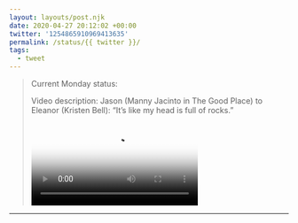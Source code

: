 ```yaml
---
layout: layouts/post.njk
date: 2020-04-27 20:12:02 +00:00
twitter: '1254865910969413635'
permalink: /status/{{ twitter }}/
tags: 
  - tweet
---
```


> Current Monday status: 
> 
> <p class="sr-only">Video description: Jason (Manny Jacinto in The Good Place) to Eleanor (Kristen Bell): “It’s like my head is full of rocks.”</p>
> 
> <video controls loop preload="metadata" poster="/img/EWottm0UMAM5QY-.jpg"><source src="/img/1254865910969413635-EWottm0UMAM5QY-.mp4">Your browser does not support the video tag.</video>

---

